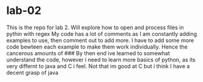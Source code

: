 # lab-02
This is the repo for lab 2. Will explore how to open and process files in pythin with regex
My code has a lot of comments as I am constantly adding examples to use, then comment out to add more.
I have to add some more code bewteen each example to make them work individually.
Hence the cancerous amounts of ###
By then end ive learned to somewhat understand the code, however i need to learn more basics of python, as its very differnt to java and C i feel.
Not that im good at C but i think I have a decent grasp of java
